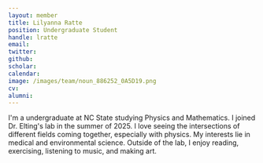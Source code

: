 ```yaml
---
layout: member
title: Lilyanna Ratte
position: Undergraduate Student
handle: lratte
email:
twitter:
github:
scholar:
calendar:
image: /images/team/noun_886252_0A5D19.png
cv:
alumni: 
---
```



I'm a undergraduate at NC State studying Physics and Mathematics. I joined Dr. Elting's lab in the summer of 2025.  I love seeing the intersections of different fields coming together, especially with physics. My interests lie in medical and environmental science. Outside of the lab, I enjoy reading, exercising, listening to music, and making art.
